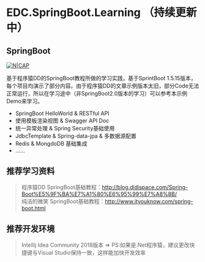 # EDC.SpringBoot.Learning （持续更新中）

## SpringBoot
[![N|CAP](https://timgsa.baidu.com/timg?image&quality=80&size=b9999_10000&sec=1533559580218&di=d1fee9686b335ccf0d0a2d6bb60a5825&imgtype=jpg&src=http%3A%2F%2Fimg0.imgtn.bdimg.com%2Fit%2Fu%3D2980153490%2C3468667175%26fm%3D214%26gp%3D0.jpg)](https://start.spring.io/)

基于程序猿DD的SpringBoot教程所做的学习实践，基于SprintBoot 1.5.15版本，每个项目均演示了部分内容。由于程序猿DD的文章示例版本太旧，部分Code无法正常运行，所以在学习途中（非SpringBoot2.0版本的学习）可以参考本示例Demo来学习。

  - SpringBoot HelloWorld & RESTful API
  - 使用模板渲染视图 & Swagger API Doc
  - 统一异常处理 & Spring Security基础使用
  - JdbcTemplate & Spring-data-jpa & 多数据源配置
  - Redis & MongdoDB 基础集成
  - ......

## 推荐学习资料
> 程序猿DD SpringBoot基础教程：http://blog.didispace.com/Spring-Boot%E5%9F%BA%E7%A1%80%E6%95%99%E7%A8%8B/<br/>
> 纯洁的微笑 SpringBoot基础教程：http://www.ityouknow.com/spring-boot.html

## 推荐开发环境
> Intellij Idea Community 2018版本 => PS:如果是.Net程序猿，建议更改快捷键与Visual Studio保持一致，这样能加快开发效率

